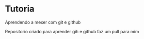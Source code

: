 # Tutoria 
 Aprendendo a mexer com git e github

Repositorio criado para aprender gih e github
faz um pull para mim
